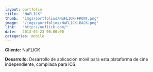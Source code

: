 ```yaml
---
layout:	portfolio
title:	"NuFLICK"
thumb:	"imgs/portfolios/NuFLICK-FRONT.png"
image:  "/imgs/portfolios/NuFLICK-BACK.png"
link:   "http://nuflick.com/"
date:   2013-04-23 00:00:00
categories: mobile
---
```


**Cliente:** NuFLICK

**Desarrollo:** Desarrollo de aplicación móvil para esta plataforma de cine independiente, compilada para iOS.